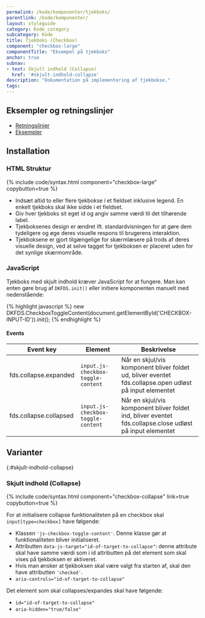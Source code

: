```yaml
---
permalink: /kode/komponenter/tjekboks/
parentlink: /kode/komponenter/
layout: styleguide
category: Kode_category
subcategory: Kode
title: Tjekboks (Checkbox)
component: "checkbox-large"
componentTitle: "Eksempel på tjekboks"
anchor: true
subnav:
- text: Skjult indhold (Collapse)
  href: '#skjult-indhold-collapse'
description: "Dokumentation på implementering af tjekbokse."
tags:
---
```


## Eksempler og retningslinjer
<ul class="nobullet-list">
    <li><a href="/komponenter/tjekboks/#retningslinjer">Retningslinjer</a></li>
    <li><a href="/komponenter/tjekboks/">Eksempler</a></li>
</ul>

## Installation

### HTML Struktur

{% include code/syntax.html component="checkbox-large" copybutton=true %}

- Indsæt altid to eller flere tjekbokse i et fieldset inklusive legend. En enkelt tjekboks skal ikke sidde i et fieldset.
- Giv hver tjekboks sit eget id og angiv samme værdi til det tilhørende label.
- Tjekboksenes design er ændret ift. standardvisningen for at gøre dem tydeligere og øge deres visuelle respons til brugerens interaktion.
- Tjekboksene er gjort tilgængelige for skærmlæsere på trods af deres visuelle design, ved at selve tagget for tjekboksen er placeret uden for det synlige skærmområde.

### JavaScript
Tjekboks med skjult indhold kræver JavaScript for at fungere. Man kan enten gøre brug af `DKFDS.init()` eller initiere komponenten manuelt med nedenstående:

{% highlight javascript %}
new DKFDS.CheckboxToggleContent(document.getElementById('CHECKBOX-INPUT-ID')).init();
{% endhighlight %}

#### Events

<div class="table--responsive-scroll">
  <table class="table">
    <thead>
      <tr>
        <th scope="col">Event key</th>
        <th scope="col">Element</th>
        <th scope="col">Beskrivelse</th>
      </tr>
    </thead>
    <tbody>
      <tr>
        <td>fds.collapse.expanded</td>
        <td><code>input.js-checkbox-toggle-content</code></td>
        <td>Når en skjul/vis komponent bliver foldet ud, bliver eventet fds.collapse.open udløst på input elementet</td>
      </tr>
      <tr>
        <td>fds.collapse.collapsed</td>
        <td><code>input.js-checkbox-toggle-content</code></td>
        <td>Når en skjul/vis komponent bliver foldet ind, bliver eventet fds.collapse.close udløst på input elementet</td>
      </tr>
    </tbody>
  </table>
</div>

## Varianter

{:#skjult-indhold-collapse}
### Skjult indhold (Collapse)

{% include code/syntax.html component="checkbox-collapse" link=true copybutton=true %}

For at initialisere collapse funktionaliteten på en checkbox skal `input[type=checkbox]` have følgende:

- Klassen `'js-checkbox-toggle-content'`. Denne klasse gør at funktionaliteten bliver initialiseret. 
- Attributten `data-js-target="id-of-target-to-collapse"`: denne attribute skal have samme værdi som i id attributten på det element som skal vises på tjekboksen er aktiveret. 
- Hvis man ønsker at tjekboksen skal være valgt fra starten af, skal den have attributten `'checked'`.
- `aria-controls="id-of-target-to-collapse" `

Det element som skal collapses/expandes skal have følgende:

- `id="id-of-target-to-collapse"`
- `aria-hidden="true/false"`


